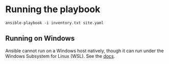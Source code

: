 # Running the playbook
`ansible-playbook -i inventory.txt site.yaml`

## Running on Windows
Ansible cannot run on a Windows host natively, though it can run under the Windows Subsystem for Linux (WSL). See the [docs](https://docs.ansible.com/ansible/latest/user_guide/windows_faq.html).
